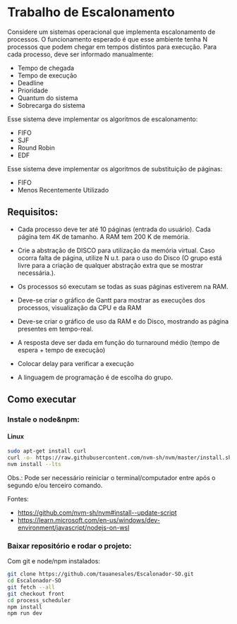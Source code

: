 # Trabalho de Escalonamento

Considere um sistemas operacional que implementa escalonamento de processos. O
funcionamento esperado é que esse ambiente tenha N processos que podem chegar em
tempos distintos para execução. Para cada processo, deve ser informado manualmente:

- Tempo de chegada
- Tempo de execução
- Deadline
- Prioridade
- Quantum do sistema
- Sobrecarga do sistema

Esse sistema deve implementar os algoritmos de escalonamento:

- FIFO
- SJF
- Round Robin
- EDF

Esse sistema deve implementar os algoritmos de substituição de páginas:

- FIFO
- Menos Recentemente Utilizado

## Requisitos:

- Cada processo deve ter até 10 páginas (entrada do usuário). Cada página tem 4K de tamanho. A RAM tem 200 K de memória.

- Crie a abstração de DISCO para utilização da memória virtual. Caso ocorra falta de página, utilize N u.t.
  para o uso do Disco (O grupo está livre para a criação de qualquer abstração extra que se mostrar necessária.).

- Os processos só executam se todas as suas páginas estiverem na RAM.

- Deve-se criar o gráfico de Gantt para mostrar as execuções dos processos, visualização da CPU e da RAM

- Deve-se criar o gráfico de uso da RAM e do Disco, mostrando as página presentes em tempo-real.

- A resposta deve ser dada em função do turnaround médio (tempo de espera + tempo de execução)

- Colocar delay para verificar a execução

- A linguagem de programação é de escolha do grupo.

## Como executar

### Instale o node&npm:

#### Linux

```bash
sudo apt-get install curl
curl -o- https://raw.githubusercontent.com/nvm-sh/nvm/master/install.sh | bash
nvm install --lts
```

Obs.: Pode ser necessário reiniciar o terminal/computador entre após o segundo e/ou terceiro comando.

Fontes:

- https://github.com/nvm-sh/nvm#install--update-script
- https://learn.microsoft.com/en-us/windows/dev-environment/javascript/nodejs-on-wsl

### Baixar repositório e rodar o projeto:

Com git e node/npm instalados:

```bash
git clone https://github.com/tauanesales/Escalonador-SO.git
cd Escalonador-SO
git fetch --all
git checkout front
cd process_scheduler
npm install
npm run dev
```
